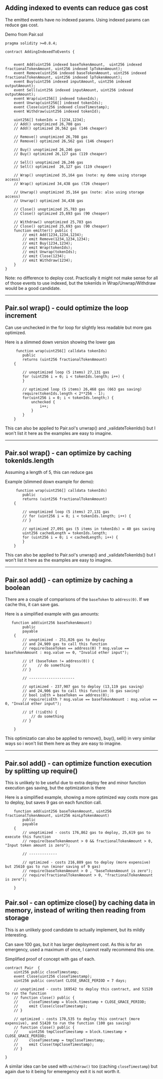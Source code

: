 
## Adding indexed to events can reduce gas cost

The emitted events have no indexed params. Using indexed params can reduce gas cost. 

Demo from Pair.sol

```
pragma solidity >=0.8.4;

contract AddingIndexedToEvents {


    event Add(uint256 indexed baseTokenAmount,  uint256 indexed fractionalTokenAmount, uint256 indexed lpTokenAmount);
    event Remove(uint256 indexed baseTokenAmount, uint256 indexed fractionalTokenAmount, uint256 indexed lpTokenAmount);
    event Buy(uint256 indexed inputAmount, uint256 indexed outputAmount);
    event Sell(uint256 indexed inputAmount, uint256 indexed outputAmount);
    event Wrap(uint256[] indexed tokenIds);
    event Unwrap(uint256[] indexed tokenIds);
    event Close(uint256 indexed closeTimestamp);
    event Withdraw(uint256 indexed tokenId);

    uint256[] tokenIds = [1234,1234];
    // Add() unoptimized 26,708 gas
    // Add() optimized 26,562 gas (146 cheaper)

    // Remove() unoptimized 26,708 gas
    // Remove() optimized 26,562 gas (146 cheaper) 

    // Buy() unoptimized 26,246 gas
    // Buy() optimized 26,127 gas (119 cheaper)

    // Sell() unoptimized 26,246 gas
    // Sell() optimized  26,127 gas (119 cheaper)

    // Wrap() unoptimized 35,164 gas (note: my demo using storage access)
    // Wrap() optimized 34,438 gas (726 cheaper)

    // Unwrap() unoptimized 35,164 gas (note: also using storage access)
    // Unwrap() optimized 34,438 gas

    // Close() unoptimized 25,783 gas
    // Close() optimized 25,693 gas (90 cheaper)

    // Withdraw() unoptimized 25,783 gas
    // Close() optimized 25,693 gas (90 cheaper)
    function emitter() public {
        // emit Add(1234,1234,1234);
        // emit Remove(1234,1234,1234);
        // emit Buy(1234,1234);
        // emit Wrap(tokenIds);
        // emit Unwrap(tokenIds);
        // emit Close(1234);
        // emit Withdraw(1234);
    }
}
```

Note: no difference to deploy cost. Practically it might not make sense for all of those events to use indexed, but the tokenIds in Wrap/Unwrap/Withdraw would be a good candidate.



-------------

## Pair.sol wrap() - could optimize the loop increment

Can use unchecked in the for loop for slightly less readable but more gas optimized.

Here is a slimmed down version showing the lower gas

```
     function wrap(uint256[] calldata tokenIds)
        public
        returns (uint256 fractionalTokenAmount)
    {

        // unoptimized loop (5 items) 27,131 gas
        for (uint256 i = 0; i < tokenIds.length; i++) {
        }

        // optimized loop (5 items) 26,468 gas (663 gas saving)
        require(tokenIds.length < 2**256 - 1);
        for(uint256 i = 0; i < tokenIds.length;) {
            unchecked {
                i++;
            }
        }
    }
```

This can also be applied to Pair.sol's unwrap() and _validateTokenIds() but I won't list it here as the examples are easy to imagine.


-------------

## Pair.sol wrap() - can optimize by caching tokenIds.length

Assuming a length of 5, this can reduce gas

Example (slimmed down example for demo):
```
     function wrap(uint256[] calldata tokenIds)
        public
        returns (uint256 fractionalTokenAmount)
    {

        // unoptimized loop (5 items) 27,131 gas
        // for (uint256 i = 0; i < tokenIds.length; i++) {
        // }

        // optimized 27,091 gas (5 items in tokenIds) = 40 gas saving
        uint256 cachedLength = tokenIds.length;
        for (uint256 i = 0; i < cachedLength; i++) {
        }
    }
```

This can also be applied to Pair.sol's unwrap() and _validateTokenIds() but I won't list it here as the examples are easy to imagine.

------------

## Pair.sol add() - can optimize by caching a boolean

There are a couple of comparisons of the `baseToken` to `address(0)`. If we cache this, it can save gas.

Here is a simplified example with gas amounts:

```
   function add(uint256 baseTokenAmount)
        public
        payable
    {
        // unoptimized - 251,026 gas to deploy
        // and 24,909 gas to call this function
        // require(baseToken == address(0) ? msg.value == baseTokenAmount : msg.value == 0, "Invalid ether input");

        // if (baseToken != address(0)) {
        //     // do something
        // }

        // ---------------------

        // optimized - 237,907 gas to deploy (13,119 gas saving)
        // and 24,906 gas to call this function (6 gas saving)
        // bool isEth = baseToken == address(0);
        // require(isEth ? msg.value == baseTokenAmount : msg.value == 0, "Invalid ether input");

        // if (!isEth) {
            // do something
        // }

    }
```

This optimizatio can also be applied to remove(), buy(), sell() in very similar ways so i won't list them here as they are easy to imagine.

--------------

## Pair.sol add() - can optimize function execution by splitting up require()

This is unlikely to be useful due to extra deploy fee and minor function execution gas saving, but the optimization is there

Here is a simplified example, showing a more optimized way costs more gas to deploy, but saves 9 gas on each function call. 
```
    function add(uint256 baseTokenAmount, uint256 fractionalTokenAmount, uint256 minLpTokenAmount)
        public
        payable
    {
        // unoptimized - costs 176,862 gas to deploy, 25,619 gas to execute this function
        // require(baseTokenAmount > 0 && fractionalTokenAmount > 0, "Input token amount is zero");

        // -------------

        // optimized - costs 216,889 gas to deploy (more expensive) but 25610 gas to run (minor saving of 9 gas)
        // require(baseTokenAmount > 0 , "baseTokenAmount is zero");
        // require(fractionalTokenAmount > 0, "fractionalTokenAmount is zero");

    }
 ```

## Pair.sol - can optimize close() by caching data in memory, instead of writing then reading from storage

This is an unlikely good candidate to actually implement, but its mildly interesting. 

Can save 100 gas, but it has larger deployment cost. As this is for an emergency, used a maximum of once, I cannot really recommend this one.

Simplified proof of concept with gas of each.
```
contract Pair  {
    uint256 public closeTimestamp;
    event Close(uint256 closeTimestamp);
    uint256 public constant CLOSE_GRACE_PERIOD = 7 days;

    // unoptimized - costs 169542 to deploy this contract, and 51520 to run the function
    // function close() public {
    //     closeTimestamp = block.timestamp + CLOSE_GRACE_PERIOD;
    //     emit Close(closeTimestamp);
    // }

    // optimized - costs 170,535 to deploy this contract (more expensive), and 51420 to run the function (100 gas saving)
    // function close() public {
    //     uint256 tmpCloseTimestamp = block.timestamp + CLOSE_GRACE_PERIOD;
    //     closeTimestamp = tmpCloseTimestamp;
    //     emit Close(tmpCloseTimestamp);
    // }

}
```

A similar idea can be used with `withdraw()` too (caching `closeTimestamp`) but again due to it being for emeregency exit it is not worth it.

